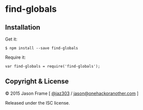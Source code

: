 # find-globals

## Installation



Get it:

    $ npm install --save find-globals

Require it:

	var find-globals = require('find-globals');



## Copyright &amp; License

&copy; 2015 Jason Frame [ [@jaz303](http://twitter.com/jaz303) / [jason@onehackoranother.com](mailto:jason@onehackoranother.com) ]

Released under the ISC license.

